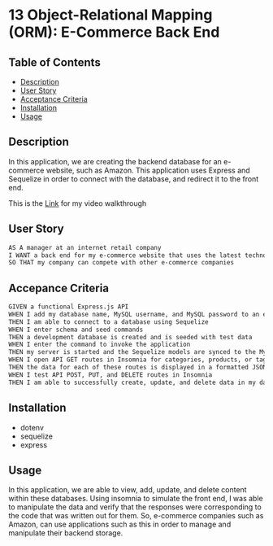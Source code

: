 # 13 Object-Relational Mapping (ORM): E-Commerce Back End



## Table of Contents
- [Description](#description)
- [User Story](#user-story)
- [Acceptance Criteria](#acceptance-criteria)
- [Installation](#installation)
- [Usage](#usage)




## Description

In this application, we are creating the backend database for an e-commerce website, such as Amazon. This application uses Express and Sequelize in order to connect with the database, and redirect it to the front end.

This is the [Link](https://drive.google.com/file/d/16askSpTooUp1zcPzO42FI2QWOiH6tZuk/view?pli=1) for my video walkthrough

## User Story

```md
AS A manager at an internet retail company
I WANT a back end for my e-commerce website that uses the latest technologies
SO THAT my company can compete with other e-commerce companies
```

## Accepance Criteria
```md
GIVEN a functional Express.js API
WHEN I add my database name, MySQL username, and MySQL password to an environment variable file
THEN I am able to connect to a database using Sequelize
WHEN I enter schema and seed commands
THEN a development database is created and is seeded with test data
WHEN I enter the command to invoke the application
THEN my server is started and the Sequelize models are synced to the MySQL database
WHEN I open API GET routes in Insomnia for categories, products, or tags
THEN the data for each of these routes is displayed in a formatted JSON
WHEN I test API POST, PUT, and DELETE routes in Insomnia
THEN I am able to successfully create, update, and delete data in my database
```

## Installation
- dotenv
- sequelize
- express

## Usage

In this application, we are able to view, add, update, and delete content within these databases. Using insomnia to simulate the front end, I was able to manipulate the data and verify that the responses were corresponding to the code that was written out for them. So, e-commerce companies such as Amazon, can use applications such as this in order to manage and manipulate their backend storage.







